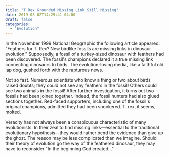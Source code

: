 ```yaml
---
title: "T Rex Grounded Missing Link Still Missing"
date: 2019-08-02T14:29:41-04:00
draft: false
categories:
  - "Evolution"
---
```


In the November 1999 National Geographic the following article appeared: "Feathers for T. Rex? New birdlike fossils are missing links in dinosaur evolution." Supposedly, a fossil of a turkey-sized dinosaur with feathers had been discovered. The fossil's champions declared it a true missing link connecting dinosaurs to birds. The evolution-loving media, like a faithful old lap dog, gushed forth with the rapturous news.

Not so fast. Numerous scientists who know a thing or two about birds raised doubts; they could not see any feathers in the fossil! Others could see two animals in the fossil! After further investigation, it turns out two fossils had been joined together. Indeed, the fossil hunters had also glued sections together. Red-faced supporters, including one of the fossil's original champions, admitted they had been snookered. T. rex, it seems, molted.

Veracity has not always been a conspicuous characteristic of many evolutionists. In their zeal to find missing links—essential to the traditional evolutionary hypothesis—they would rather bend the evidence than give up the ghost. The reason may be less complicated than we imagine. Should their theory of evolution go the way of the feathered dinosaur, they may have to reconsider "In the beginning God created…"
